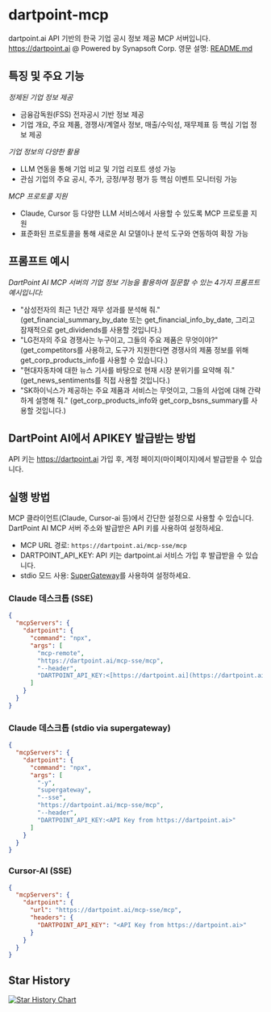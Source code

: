 # dartpoint-mcp
dartpoint.ai API 기반의 한국 기업 공시 정보 제공 MCP 서버입니다.  
https://dartpoint.ai @ Powered by Synapsoft Corp. 영문 설명: [README.md](https://github.com/dartpointai/dartpoint-mcp)

## 특징 및 주요 기능
*정제된 기업 정보 제공*
- 금융감독원(FSS) 전자공시 기반 정보 제공
- 기업 개요, 주요 제품, 경쟁사/계열사 정보, 매출/수익성, 재무제표 등 핵심 기업 정보 제공
  
*기업 정보의 다양한 활용*
- LLM 연동을 통해 기업 비교 및 기업 리포트 생성 가능
- 관심 기업의 주요 공시, 주가, 긍정/부정 평가 등 핵심 이벤트 모니터링 가능

*MCP 프로토콜 지원*
- Claude, Cursor 등 다양한 LLM 서비스에서 사용할 수 있도록 MCP 프로토콜 지원
- 표준화된 프로토콜을 통해 새로운 AI 모델이나 분석 도구와 연동하여 확장 가능

## 프롬프트 예시
*DartPoint AI MCP 서버의 기업 정보 기능을 활용하여 질문할 수 있는 4가지 프롬프트 예시입니다:*
- "삼성전자의 최근 1년간 재무 성과를 분석해 줘."
(get_financial_summary_by_date 또는 get_financial_info_by_date, 그리고 잠재적으로 get_dividends를 사용할 것입니다.)
- "LG전자의 주요 경쟁사는 누구이고, 그들의 주요 제품은 무엇이야?"
(get_competitors를 사용하고, 도구가 지원한다면 경쟁사의 제품 정보를 위해 get_corp_products_info를 사용할 수 있습니다.)
- "현대자동차에 대한 뉴스 기사를 바탕으로 현재 시장 분위기를 요약해 줘."
(get_news_sentiments를 직접 사용할 것입니다.)
- "SK하이닉스가 제공하는 주요 제품과 서비스는 무엇이고, 그들의 사업에 대해 간략하게 설명해 줘."
(get_corp_products_info와 get_corp_bsns_summary를 사용할 것입니다.)

## DartPoint AI에서 APIKEY 발급받는 방법

API 키는 https://dartpoint.ai 가입 후, 계정 페이지(마이페이지)에서 발급받을 수 있습니다.

## 실행 방법

MCP 클라이언트(Claude, Cursor-ai 등)에서 간단한 설정으로 사용할 수 있습니다.
DartPoint AI MCP 서버 주소와 발급받은 API 키를 사용하여 설정하세요.

- MCP URL 경로: `https://dartpoint.ai/mcp-sse/mcp`
- DARTPOINT_API_KEY: API 키는 dartpoint.ai 서비스 가입 후 발급받을 수 있습니다.
- stdio 모드 사용: [SuperGateway](https://github.com/supercorp-ai/supergateway)를 사용하여 설정하세요.

### Claude 데스크톱 (SSE)
```json
{
  "mcpServers": {
    "dartpoint": {
      "command": "npx",
      "args": [
        "mcp-remote",
        "https://dartpoint.ai/mcp-sse/mcp",
        "--header",
        "DARTPOINT_API_KEY:<[https://dartpoint.ai](https://dartpoint.ai) 에서 발급받은 API 키>"
      ]
    }
  }
}
```

### Claude 데스크톱 (stdio via supergateway)
```json
{
  "mcpServers": {
    "dartpoint": {
      "command": "npx",
      "args": [
        "-y",
        "supergateway",
        "--sse",
        "https://dartpoint.ai/mcp-sse/mcp",
        "--header",
        "DARTPOINT_API_KEY:<API Key from https://dartpoint.ai>"
      ]
    }
  }
}
```

### Cursor-AI (SSE)
```json
{
  "mcpServers": {
    "dartpoint": {
      "url": "https://dartpoint.ai/mcp-sse/mcp",
      "headers": {
        "DARTPOINT_API_KEY": "<API Key from https://dartpoint.ai>"
      }
    }
  }
}
```

## Star History
[![Star History Chart](https://api.star-history.com/svg?repos=dartpointai/dartpoint-mcp&type=Date)](https://www.star-history.com/#dartpointai/dartpoint-mcp&Date)
